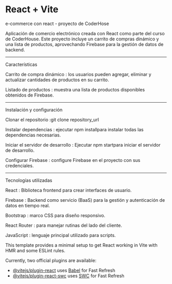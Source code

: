 # React + Vite

e-commerce con react - proyecto de CoderHose 

Aplicación de comercio electrónico creada con React como parte del curso de CoderHouse. Este proyecto incluye un carrito de compras dinámico y una lista de productos, aprovechando Firebase para la gestión de datos de backend.

<hr/>

Características

Carrito de compra dinámico : los usuarios pueden agregar, eliminar y actualizar cantidades de productos en su carrito.

Listado de productos : muestra una lista de productos disponibles obtenidos de Firebase.

<hr/>

Instalación y configuración

Clonar el repositorio :git clone repository_url

Instalar dependencias : ejecutar npm installpara instalar todas las dependencias necesarias.

Iniciar el servidor de desarrollo : Ejecutar npm startpara iniciar el servidor de desarrollo.

Configurar Firebase : configure Firebase en el proyecto con sus credenciales.

<hr/>

Tecnologías utilizadas

React : Biblioteca frontend para crear interfaces de usuario.

Firebase : Backend como servicio (BaaS) para la gestión y autenticación de datos en tiempo real.

Bootstrap : marco CSS para diseño responsivo.

React Router : para manejar rutinas del lado del cliente.

JavaScript : lenguaje principal utilizado para scripts.

This template provides a minimal setup to get React working in Vite with HMR and some ESLint rules.

Currently, two official plugins are available:

- [@vitejs/plugin-react](https://github.com/vitejs/vite-plugin-react/blob/main/packages/plugin-react/README.md) uses [Babel](https://babeljs.io/) for Fast Refresh
- [@vitejs/plugin-react-swc](https://github.com/vitejs/vite-plugin-react-swc) uses [SWC](https://swc.rs/) for Fast Refresh
